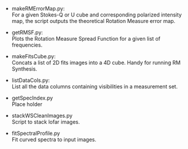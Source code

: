 * makeRMErrorMap.py:<br />
    For a given Stokes-Q or U cube and corresponding polarized intensity map, the script outputs the theoretical Rotation Measure error map.

* getRMSF.py:<br />
    Plots the Rotation Measure Spread Function for a given list of frequencies.

* makeFitsCube.py:<br />
    Concats a list of 2D fits images into a 4D cube. Handy for running RM Synthesis.

* listDataCols.py:<br />
    List all the data columns containing visibilities in a measurement set.
    
* getSpecIndex.py<br />
    Place holder
    
* stackWSCleanImages.py<br />
    Script to stack lofar images.

* fitSpectralProfile.py<br />
    Fit curved spectra to input images.
